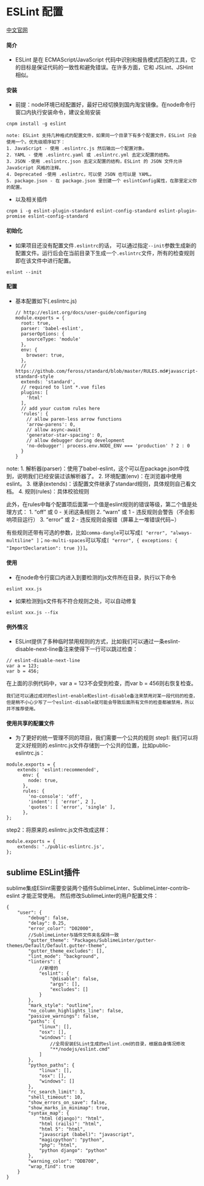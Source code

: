 # ESLint 配置
<a href="http://eslint.cn/" target="_blank">中文官网</a>

#### 简介

* ESLint 是在 ECMAScript/JavaScript 代码中识别和报告模式匹配的工具，它的目标是保证代码的一致性和避免错误。在许多方面，它和 JSLint、JSHint 相似。

#### 安装

* 前提：node环境已经配置好，最好已经切换到国内淘宝镜像。在node命令行窗口内执行安装命令，建议全局安装
```
cnpm install -g eslint
```

    note: ESLint 支持几种格式的配置文件，如果同一个目录下有多个配置文件，ESLint 只会使用一个。优先级顺序如下：
    1. JavaScript - 使用 .eslintrc.js 然后输出一个配置对象。
    2. YAML - 使用 .eslintrc.yaml 或 .eslintrc.yml 去定义配置的结构。
    3. JSON -使用 .eslintrc.json 去定义配置的结构，ESLint 的 JSON 文件允许 JavaScript 风格的注释。
    4. Deprecated -使用 .eslintrc，可以使 JSON 也可以是 YAML。
    5. package.json - 在 package.json 里创建一个 eslintConfig属性，在那里定义你的配置。

* 以及相关插件
```
cnpm i -g eslint-plugin-standard eslint-config-standard eslint-plugin-promise eslint-config-standard
```


#### 初始化

* 如果项目还没有配置文件`.eslintrc`的话， 可以通过指定`--init`参数生成新的配置文件。运行后会在当前目录下生成一个`.eslintrc`文件，所有的检查规则即在该文件中进行配置。
```
eslint --init
```

#### 配置

* 基本配置如下(.eslintrc.js)

    ```
    // http://eslint.org/docs/user-guide/configuring
    module.exports = {
      root: true,
      parser: 'babel-eslint',
      parserOptions: {
        sourceType: 'module'
      },
      env: {
        browser: true,
      },
      // https://github.com/feross/standard/blob/master/RULES.md#javascript-standard-style
      extends: 'standard',
      // required to lint *.vue files
      plugins: [
        'html'
      ],
      // add your custom rules here
      'rules': {
        // allow paren-less arrow functions
        'arrow-parens': 0,
        // allow async-await
        'generator-star-spacing': 0,
        // allow debugger during development
        'no-debugger': process.env.NODE_ENV === 'production' ? 2 : 0
      }
    }
    ```

 note: 
    1. 解析器(parser)：使用了babel-eslint，这个可以在package.json中找到，说明我们已经安装过该解析器了。 
    2. 环境配置(env)：在浏览器中使用eslint。 
    3. 继承(extends)：该配置文件继承了standard规则，具体规则自己看文档。 
    4. 规则(rules)：具体校验规则

此外，在rules中每个配置项后面第一个值是eslint规则的错误等级，第二个值是处理方式：
    1. “off” 或 0 - 关闭这条规则 
    2. “warn” 或 1 - 违反规则会警告（不会影响项目运行） 
    3. “error” 或 2 - 违反规则会报错（屏幕上一堆错误代码~）

有些规则还带有可选的参数，比如`comma-dangle`可以写成`[ "error", "always-multiline" ]`；`no-multi-spaces`可以写成`[ "error", { exceptions: { "ImportDeclaration": true }}]`。



#### 使用

* 在node命令行窗口内进入到要检测的js文件所在目录，执行以下命令
```
eslint xxx.js
```
* 如果检测到js文件有不符合规则之处，可以自动修复
```
eslint xxx.js --fix
```

#### 例外情况
* ESLint提供了多种临时禁用规则的方式，比如我们可以通过一条eslint-disable-next-line备注来使得下一行可以跳过检查：
```
// eslint-disable-next-line
var a = 123;
var b = 456;
```
在上面的示例代码中，var a = 123不会受到检查，而var b = 456则右恢复检查。

    我们还可以通过成对的eslint-enable和eslint-disable备注来禁用对某一段代码的检查，但是稍不小心少写了一个eslint-disable就可能会导致后面所有文件的检查都被禁用，所以并不推荐使用。

#### 使用共享的配置文件
* 为了更好的统一管理不同的项目，我们需要一个公共的规则
step1: 我们可以将定义好规则的.eslintrc.js文件存储到一个公共的位置，比如public-eslintrc.js：
```
module.exports = {
  	extends: 'eslint:recommended',
      env: {
        node: true,
      },
      rules: {
        'no-console': 'off',
        'indent': [ 'error', 2 ],
        'quotes': [ 'error', 'single' ],
      },
};
```
step2：将原来的.eslintrc.js文件改成这样：
```
module.exports = {
  	extends: './public-eslintrc.js',
};
```


## sublime ESLint插件
sublime集成ESlint需要安装两个插件SublimeLinter、SublimeLinter-contrib-eslint 才能正常使用。
然后修改SublimeLinter的用户配置文件：
```
{
    "user": {
        "debug": false,
        "delay": 0.25,
        "error_color": "D02000",
        //SublimeLinter与插件文件夹名保持一致
        "gutter_theme": "Packages/SublimeLinter/gutter-themes/Default/Default.gutter-theme",
        "gutter_theme_excludes": [],
        "lint_mode": "background",
        "linters": {
            //新增的
            "eslint": {
                "@disable": false,
                "args": [],
                "excludes": []
            }
        },
        "mark_style": "outline",
        "no_column_highlights_line": false,
        "passive_warnings": false,
        "paths": {
            "linux": [],
            "osx": [],
            "windows": [
                //全局安装ESLint生成的eslint.cmd的目录，根据自身情况修改
                "**/nodejs/eslint.cmd"
            ]
        },
        "python_paths": {
            "linux": [],
            "osx": [],
            "windows": []
        },
        "rc_search_limit": 3,
        "shell_timeout": 10,
        "show_errors_on_save": false,
        "show_marks_in_minimap": true,
        "syntax_map": {
            "html (django)": "html",
            "html (rails)": "html",
            "html 5": "html",
            "javascript (babel)": "javascript",
            "magicpython": "python",
            "php": "html",
            "python django": "python"
        },
        "warning_color": "DDB700",
        "wrap_find": true
    }
}
```

